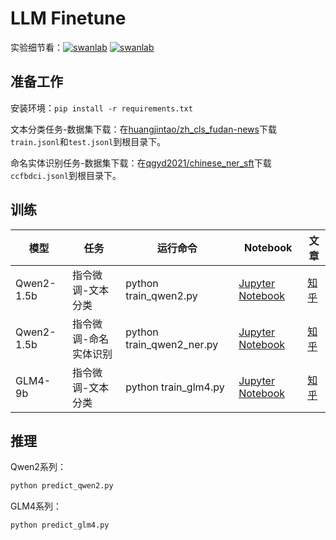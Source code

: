 # LLM Finetune

实验细节看：[![swanlab](https://img.shields.io/badge/Qwen2%20指令微调-SwanLab-438440)](https://swanlab.cn/@ZeyiLin/Qwen2-fintune/runs/cfg5f8dzkp6vouxzaxlx6/chart) [![swanlab](https://img.shields.io/badge/GLM4%20指令微调-SwanLab-438440)](https://swanlab.cn/@ZeyiLin/GLM4-fintune/runs/eabll3xug8orsxzjy4yu4/chart)

## 准备工作

安装环境：`pip install -r requirements.txt`

文本分类任务-数据集下载：在[huangjintao/zh_cls_fudan-news](https://modelscope.cn/datasets/huangjintao/zh_cls_fudan-news/files)下载`train.jsonl`和`test.jsonl`到根目录下。

命名实体识别任务-数据集下载：在[qgyd2021/chinese_ner_sft](https://huggingface.co/datasets/qgyd2021/chinese_ner_sft/tree/main/data)下载`ccfbdci.jsonl`到根目录下。

## 训练

| 模型       | 任务              | 运行命令                                                             | Notebook | 文章                                                         |
| ---------- | ----------------- | -------------------------------------------------------------------- | ------------------------------------------------------------ | ------------------------------------------------------------ |
| Qwen2-1.5b | 指令微调-文本分类 | python train_qwen2.py | [Jupyter Notebook](notebook/train_qwen2.ipynb) | [知乎](https://zhuanlan.zhihu.com/p/702491999) |
| Qwen2-1.5b    | 指令微调-命名实体识别 | python train_qwen2_ner.py | [Jupyter Notebook](notebook/train_qwen2_ner.ipynb) | [知乎](https://zhuanlan.zhihu.com/p/704463319)   |
| GLM4-9b    | 指令微调-文本分类 | python train_glm4.py | [Jupyter Notebook](notebook/train_glm4.ipynb) | [知乎](https://zhuanlan.zhihu.com/p/702608991)  |


## 推理

Qwen2系列：

```bash
python predict_qwen2.py
```

GLM4系列：

```bash
python predict_glm4.py
```